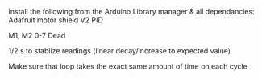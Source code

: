Install the following from the Arduino Library manager & all dependancies:
Adafruit motor shield V2
PID

M1, M2 0-7 Dead

1/2 s to stablize readings (linear decay/increase to expected value).

Make sure that loop takes the exact same amount of time on each cycle